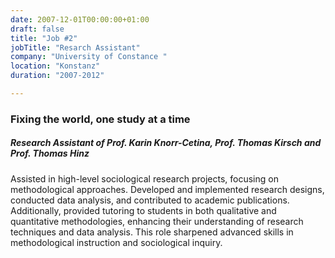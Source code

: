 ```yaml
---
date: 2007-12-01T00:00:00+01:00
draft: false
title: "Job #2"
jobTitle: "Resarch Assistant"
company: "University of Constance "
location: "Konstanz"
duration: "2007-2012"

---
```

### Fixing the world, one study at a time
##### Research Assistant of Prof. Karin Knorr-Cetina, Prof. Thomas Kirsch and Prof. Thomas Hinz
Assisted in high-level sociological research projects, focusing on methodological approaches. Developed and implemented research designs, conducted data analysis, and contributed to academic publications. Additionally, provided tutoring to students in both qualitative and quantitative methodologies, enhancing their understanding of research techniques and data analysis. This role sharpened advanced skills in methodological instruction and sociological inquiry.